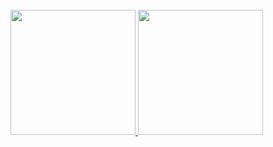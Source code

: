 <br/>

<a href="https://github.com/Hamed-Nikbakht">
  <img height="200em" src="https://github-readme-stats.vercel.app/api?username=Hamed-Nikbakht&theme=buefy&show_icons=true" />
  <img height="200em" src="https://github-readme-stats.vercel.app/api/top-langs/?username=Hamed-Nikbakht&theme=buefy&layout=compact" />
</a>

<br/>
